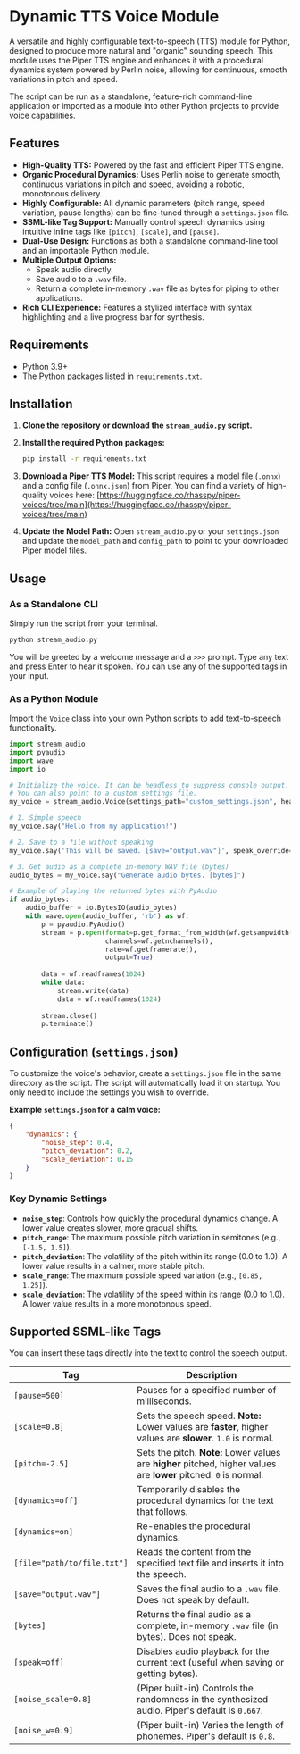 # Dynamic TTS Voice Module

A versatile and highly configurable text-to-speech (TTS) module for Python, designed to produce more natural and "organic" sounding speech. This module uses the Piper TTS engine and enhances it with a procedural dynamics system powered by Perlin noise, allowing for continuous, smooth variations in pitch and speed.

The script can be run as a standalone, feature-rich command-line application or imported as a module into other Python projects to provide voice capabilities.

## Features

- **High-Quality TTS:** Powered by the fast and efficient Piper TTS engine.
- **Organic Procedural Dynamics:** Uses Perlin noise to generate smooth, continuous variations in pitch and speed, avoiding a robotic, monotonous delivery.
- **Highly Configurable:** All dynamic parameters (pitch range, speed variation, pause lengths) can be fine-tuned through a `settings.json` file.
- **SSML-like Tag Support:** Manually control speech dynamics using intuitive inline tags like `[pitch]`, `[scale]`, and `[pause]`.
- **Dual-Use Design:** Functions as both a standalone command-line tool and an importable Python module.
- **Multiple Output Options:**
  - Speak audio directly.
  - Save audio to a `.wav` file.
  - Return a complete in-memory `.wav` file as bytes for piping to other applications.
- **Rich CLI Experience:** Features a stylized interface with syntax highlighting and a live progress bar for synthesis.

## Requirements

- Python 3.9+
- The Python packages listed in `requirements.txt`.

## Installation

1.  **Clone the repository or download the `stream_audio.py` script.**

2.  **Install the required Python packages:**
    ```bash
    pip install -r requirements.txt
    ```

3.  **Download a Piper TTS Model:** This script requires a model file (`.onnx`) and a config file (`.onnx.json`) from Piper. You can find a variety of high-quality voices here:
    [https://huggingface.co/rhasspy/piper-voices/tree/main](https://huggingface.co/rhasspy/piper-voices/tree/main)

4.  **Update the Model Path:** Open `stream_audio.py` or your `settings.json` and update the `model_path` and `config_path` to point to your downloaded Piper model files.

## Usage

### As a Standalone CLI

Simply run the script from your terminal.

```bash
python stream_audio.py
```

You will be greeted by a welcome message and a `>>>` prompt. Type any text and press Enter to hear it spoken. You can use any of the supported tags in your input.

### As a Python Module

Import the `Voice` class into your own Python scripts to add text-to-speech functionality.

```python
import stream_audio
import pyaudio
import wave
import io

# Initialize the voice. It can be headless to suppress console output.
# You can also point to a custom settings file.
my_voice = stream_audio.Voice(settings_path="custom_settings.json", headless=True)

# 1. Simple speech
my_voice.say("Hello from my application!")

# 2. Save to a file without speaking
my_voice.say('This will be saved. [save="output.wav"]', speak_override=False)

# 3. Get audio as a complete in-memory WAV file (bytes)
audio_bytes = my_voice.say("Generate audio bytes. [bytes]")

# Example of playing the returned bytes with PyAudio
if audio_bytes:
    audio_buffer = io.BytesIO(audio_bytes)
    with wave.open(audio_buffer, 'rb') as wf:
        p = pyaudio.PyAudio()
        stream = p.open(format=p.get_format_from_width(wf.getsampwidth()),
                        channels=wf.getnchannels(),
                        rate=wf.getframerate(),
                        output=True)
        
        data = wf.readframes(1024)
        while data:
            stream.write(data)
            data = wf.readframes(1024)
            
        stream.close()
        p.terminate()
```

## Configuration (`settings.json`)

To customize the voice's behavior, create a `settings.json` file in the same directory as the script. The script will automatically load it on startup. You only need to include the settings you wish to override.

**Example `settings.json` for a calm voice:**
```json
{
    "dynamics": {
        "noise_step": 0.4,
        "pitch_deviation": 0.2,
        "scale_deviation": 0.15
    }
}
```

### Key Dynamic Settings

- **`noise_step`**: Controls how quickly the procedural dynamics change. A lower value creates slower, more gradual shifts.
- **`pitch_range`**: The maximum possible pitch variation in semitones (e.g., `[-1.5, 1.5]`).
- **`pitch_deviation`**: The volatility of the pitch within its range (0.0 to 1.0). A lower value results in a calmer, more stable pitch.
- **`scale_range`**: The maximum possible speed variation (e.g., `[0.85, 1.25]`).
- **`scale_deviation`**: The volatility of the speed within its range (0.0 to 1.0). A lower value results in a more monotonous speed.

## Supported SSML-like Tags

You can insert these tags directly into the text to control the speech output.

| Tag                          | Description                                                                                             |
| ---------------------------- | ------------------------------------------------------------------------------------------------------- |
| `[pause=500]`                | Pauses for a specified number of milliseconds.                                                          |
| `[scale=0.8]`                | Sets the speech speed. **Note:** Lower values are **faster**, higher values are **slower**. `1.0` is normal. |
| `[pitch=-2.5]`               | Sets the pitch. **Note:** Lower values are **higher** pitched, higher values are **lower** pitched. `0` is normal. |
| `[dynamics=off]`             | Temporarily disables the procedural dynamics for the text that follows.                                 |
| `[dynamics=on]`              | Re-enables the procedural dynamics.                                                                     |
| `[file="path/to/file.txt"]`  | Reads the content from the specified text file and inserts it into the speech.                          |
| `[save="output.wav"]`        | Saves the final audio to a `.wav` file. Does not speak by default.                                      |
| `[bytes]`                    | Returns the final audio as a complete, in-memory `.wav` file (in bytes). Does not speak.                  |
| `[speak=off]`                | Disables audio playback for the current text (useful when saving or getting bytes).                     |
| `[noise_scale=0.8]`          | (Piper built-in) Controls the randomness in the synthesized audio. Piper's default is `0.667`.           |
| `[noise_w=0.9]`              | (Piper built-in) Varies the length of phonemes. Piper's default is `0.8`.                               |